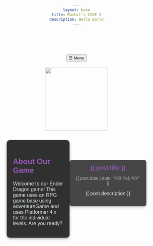 ```yaml
---
layout: base
title: Rachit's CSSE 2
description: Hello world
---
```


# Table of Contents

<!-- Sidebar Trigger -->
<button id="sidebar-btn">☰ Menu</button>

<!-- Sidebar -->
<div id="sidebar">
  <button id="close-sidebar">&times;</button>
  <ul>
    <li><a href="https://github.com/Rachit-CSSE2">Github Organization</a></li>
    <li><a href="https://github.com/Rachit-CSSE2/portfolio_2025">Github Repository</a></li>
    <li><a href="https://github.com/orgs/Rachit-CSSE2/projects/1/views/1">Scrum Board</a></li>
    <li><a href="https://poway.instructure.com/courses/164879">Canvas</a></li>
    <li><a href="https://join.slack.com/t/cs-se-hq/shared_invite/zt-31odi3kw2-D0mci9mNfsEthKr_8ILTXg">Slack</a></li>
  </ul>
</div>

<!-- Ender Dragon Clickable Image -->
<div class="dragon-container">
  <img id="ender-dragon" src="/portfolio_2025/CSSE/assets/ender_dragon.png" alt="Ender Dragon">
</div>

<!-- Game Info Section -->
<div class="content-container">
  <div class="game-info">
    <h2>About Our Game</h2>
    <p>Welcome to our Ender Dragon game! This game uses an RPG game base using adventureGame and uses Platformer 4.x for the individual levels. Are you ready?</p>
  </div>

  <div class="post-list">
    {% for post in site.posts %}
      {% if post.path contains '_posts/CSSE/Rachit-CSSE2/' %}
        <div class="post-card">
          <a href="/portfolio_2025{{ post.url }}" class="post-title">{{ post.title }}</a>
          <p class="post-date">{{ post.date | date: "%B %d, %Y" }}</p>
          <p class="post-description">{{ post.description }}</p>
        </div>
      {% endif %}
    {% endfor %}
  </div>
</div>

<style>
  /* Background */
  body {
    background: url('/portfolio_2025/CSSE/assets/ender_background.png') no-repeat center center fixed;
    background-size: cover;
    font-family: 'Arial', sans-serif;
    color: #fff;
    text-align: center;
  }

  /* Content Layout */
  .content-container {
    display: flex;
    align-items: flex-start;
    justify-content: space-between;
    margin: 30px;
  }

  /* Game Info Section */
  .game-info {
    width: 40%;
    background: rgba(26, 26, 26, 0.9);
    padding: 20px;
    border-radius: 10px;
    color: #fff;
    box-shadow: 0px 4px 8px rgba(0, 0, 0, 0.3);
    text-align: left;
  }

  .game-info h2 {
    color: #9b59b6;
    font-size: 24px;
  }

  .game-info p {
    font-size: 16px;
    color: #dfe6e9;
  }

  /* Sidebar Styling */
  #sidebar {
    position: fixed;
    left: -250px;
    top: 0;
    width: 250px;
    height: 100%;
    background: rgba(10, 10, 10, 0.95);
    padding-top: 50px;
    transition: 0.3s;
  }

  #sidebar ul {
    list-style: none;
    padding: 0;
  }

  #sidebar ul li {
    padding: 15px;
    text-align: left;
  }

  #sidebar ul li a {
    color: #9b59b6;
    text-decoration: none;
    font-size: 18px;
    display: block;
    transition: 0.3s;
  }

  #sidebar ul li a:hover {
    color: #e67e22;
  }

  /* Posts on the Right */
  .post-list {
    width: 55%;
    display: flex;
    flex-wrap: wrap;
    gap: 15px;
    justify-content: flex-start;
  }

  .post-card {
    background: rgba(26, 26, 26, 0.8);
    border-radius: 8px;
    padding: 15px;
    width: 280px;
    box-shadow: 0px 4px 8px rgba(0, 0, 0, 0.2);
    transition: transform 0.3s ease-in-out;
  }

  .post-card:hover {
    transform: scale(1.05);
  }

  .post-title {
    font-size: 18px;
    font-weight: bold;
    color: #9b59b6;
    text-decoration: none;
  }

  .post-title:hover {
    text-shadow: 0 0 10px #9b59b6;
  }

  .post-date {
    font-size: 14px;
    color: #b2bec3;
  }

  .post-description {
    font-size: 16px;
    color: #dfe6e9;
  }

  /* Ender Dragon Image */
  .dragon-container {
    text-align: center;
    margin: 20px 0;
  }

  #ender-dragon {
    width: 200px;
    cursor: pointer;
    transition: transform 0.3s ease-in-out;
  }

  #ender-dragon:hover {
    transform: scale(1.1);
  }
  /* Close Sidebar Button */
  #close-sidebar {
    position: absolute;
    top: 10px;
    left: 15px; /* Move it to the left */
    font-size: 25px;
    border: none;
    background: none;
    color: white;
    cursor: pointer;
  }
</style>

<script>
  // Sidebar Toggle
  document.getElementById("sidebar-btn").addEventListener("click", function() {
    document.getElementById("sidebar").style.left = "0";
  });

  document.getElementById("close-sidebar").addEventListener("click", function() {
    document.getElementById("sidebar").style.left = "-250px";
  });

  // Ender Dragon Click Effect
  document.getElementById("ender-dragon").addEventListener("click", function() {
    this.src = "/portfolio_2025/CSSE/assets/ender_egg.png"; // Change image to Ender Egg
    this.style.transform = "scale(0.8) rotate(360deg)";
    setTimeout(() => {
      this.style.transform = "scale(0.8)";
    }, 500);
  });
</script>